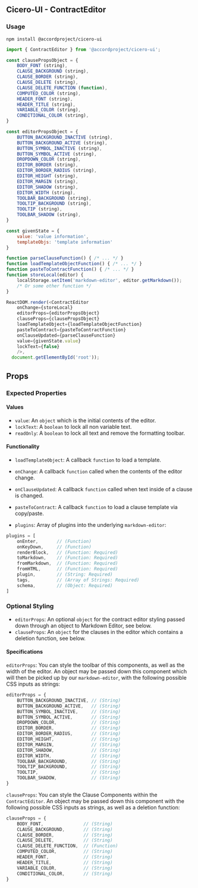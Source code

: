 ## Cicero-UI - ContractEditor

### Usage

```shell
npm install @accordproject/cicero-ui
```

```js
import { ContractEditor } from '@accordproject/cicero-ui';

const clausePropsObject = {
    BODY_FONT (string),
    CLAUSE_BACKGROUND (string),
    CLAUSE_BORDER (string),
    CLAUSE_DELETE (string),
    CLAUSE_DELETE_FUNCTION (function),
    COMPUTED_COLOR (string),
    HEADER_FONT (string),
    HEADER_TITLE (string),
    VARIABLE_COLOR (string),
    CONDITIONAL_COLOR (string),
}

const editorPropsObject = {
    BUTTON_BACKGROUND_INACTIVE (string),
    BUTTON_BACKGROUND_ACTIVE (string),
    BUTTON_SYMBOL_INACTIVE (string),
    BUTTON_SYMBOL_ACTIVE (string),
    DROPDOWN_COLOR (string),
    EDITOR_BORDER (string),
    EDITOR_BORDER_RADIUS (string),
    EDITOR_HEIGHT (string),
    EDITOR_MARGIN (string),
    EDITOR_SHADOW (string),
    EDITOR_WIDTH (string),
    TOOLBAR_BACKGROUND (string),
    TOOLTIP_BACKGROUND (string),
    TOOLTIP (string),
    TOOLBAR_SHADOW (string),
}

const givenState = {
    value: 'value information',
    templateObjs: 'template information'
}

function parseClauseFunction() { /* ... */ }
function loadTemplateObjectFunction() { /* ... */ }
function pasteToContractFunction() { /* ... */ }
function storeLocal(editor) {
    localStorage.setItem('markdown-editor', editor.getMarkdown());
    /* Or some other function */
}

ReactDOM.render(<ContractEditor
    onChange={storeLocal}
    editorProps={editorPropsObject}
    clauseProps={clausePropsObject}
    loadTemplateObject={loadTemplateObjectFunction}
    pasteToContract={pasteToContractFunction}
    onClauseUpdated={parseClauseFunction}
    value={givenState.value}
    lockText={false}
    />,
  document.getElementById('root'));
```


## Props

### Expected Properties

#### Values

- `value`: An `object` which is the initial contents of the editor.
- `lockText`: A `boolean` to lock all non variable text.
- `readOnly`: A `boolean` to lock all text and remove the formatting toolbar.

#### Functionality

- `loadTemplateObject`: A callback `function` to load a template.
- `onChange`: A callback `function` called when the contents of the editor change.
- `onClauseUpdated`: A callback `function` called when text inside of a clause is changed.
- `pasteToContract`: A callback `function` to load a clause template via copy/paste.

- `plugins`:
Array of plugins into the underlying `markdown-editor`:
```js
plugins = [
    onEnter,       // (Function)
    onKeyDown,     // (Function)
    renderBlock,   // (Function: Required)
    toMarkdown,    // (Function: Required)
    fromMarkdown,  // (Function: Required)
    fromHTML,      // (Function: Required)
    plugin,        // (String: Required)
    tags,          // (Array of Strings: Required)
    schema,        // (Object: Required)
]
```

### Optional Styling

- `editorProps`: An optional `object` for the contract editor styling passed down through an object to Markdown Editor, see below.
- `clauseProps`: An `object` for the clauses in the editor which contains a deletion function, see below.

#### Specifications

`editorProps`:
You can style the toolbar of this components, as well as the width of the editor. An object may be passed down this component which will then be picked up by our `markdown-editor`, with the following possible CSS inputs as strings:
```js
editorProps = {
    BUTTON_BACKGROUND_INACTIVE, // (String)
    BUTTON_BACKGROUND_ACTIVE,   // (String)
    BUTTON_SYMBOL_INACTIVE,     // (String)
    BUTTON_SYMBOL_ACTIVE,       // (String)
    DROPDOWN_COLOR,             // (String)
    EDITOR_BORDER,              // (String)
    EDITOR_BORDER_RADIUS,       // (String)
    EDITOR_HEIGHT,              // (String)
    EDITOR_MARGIN,              // (String)
    EDITOR_SHADOW,              // (String)
    EDITOR_WIDTH,               // (String)
    TOOLBAR_BACKGROUND,         // (String)
    TOOLTIP_BACKGROUND,         // (String)
    TOOLTIP,                    // (String)
    TOOLBAR_SHADOW,             // (String)
}
```

`clauseProps`:
You can style the Clause Components within the `ContractEditor`. An object may be passed down this component with the following possible CSS inputs as strings, as well as a deletion function:
```js
clauseProps = {
    BODY_FONT,               // (String)
    CLAUSE_BACKGROUND,       // (String)
    CLAUSE_BORDER,           // (String)
    CLAUSE_DELETE,           // (String)
    CLAUSE_DELETE_FUNCTION,  // (Function)
    COMPUTED_COLOR,          // (String)
    HEADER_FONT,             // (String)
    HEADER_TITLE,            // (String)
    VARIABLE_COLOR,          // (String)
    CONDITIONAL_COLOR,       // (String)
}
```